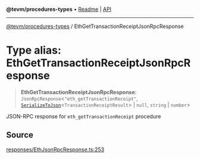**@tevm/procedures-types** • [Readme](../README.md) \| [API](../globals.md)

***

[@tevm/procedures-types](../README.md) / EthGetTransactionReceiptJsonRpcResponse

# Type alias: EthGetTransactionReceiptJsonRpcResponse

> **EthGetTransactionReceiptJsonRpcResponse**: `JsonRpcResponse`\<`"eth_getTransactionReceipt"`, [`SerializeToJson`](SerializeToJson.md)\<`TransactionReceiptResult`\> \| `null`, `string` \| `number`\>

JSON-RPC response for `eth_getTransactionReceipt` procedure

## Source

[responses/EthJsonRpcResponse.ts:253](https://github.com/evmts/tevm-monorepo/blob/main/packages/procedures-types/src/responses/EthJsonRpcResponse.ts#L253)
